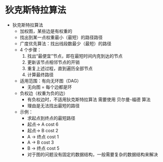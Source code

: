 # 狄克斯特拉算法
- 狄克斯特拉算法
  - 加权图，某些边是有权重的
  - 找出到某一点权重最小（最短）的路径路径
  - 广度优先算法：找出线段数最少（最短）的路径
  - 4 个步骤：
    1. 找出“最便宜”节点，即在最短时间内克到达的节点
    2. 更新该节点相邻节点的开销
    3. 重复上述过程，直到遍历全部节点
    4. 计算最终路径
  - 适用范围：有向无环图（DAG）
    - 无向图 = 每个边都是环
  - 负权边（权重为负的边）
    - 有负权边时，不适用狄克斯特拉算法 需要使用 贝尔曼-福德 算法
    - 理由是无法找出最短的路径
  - 示例：
    - 求起点到终点的最短路径
    - 起点-> A cost 6
    - 起点-> B cost 2
    - A -> 终点 cost 1
    - A -> B cost 3
    - B -> 终点 cost 5
    - 对于图的问题没有固定的数据结构，一般需要复杂的数据结构来解决